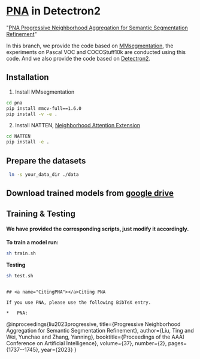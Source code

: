 # [PNA](https://ojs.aaai.org/index.php/AAAI/article/view/25262/25034) in Detectron2

"[PNA Progressive Neighborhood Aggregation for Semantic Segmentation Refinement](https://ojs.aaai.org/index.php/AAAI/article/view/25262/25034)"

In this branch, we provide the code based on [MMsegmentation](https://github.com/open-mmlab/mmsegmentation), the experiments on Pascal VOC and COCOStuff10k are conducted using this code. And we also provide the code based on [Detectron2](https://detectron2.readthedocs.io/tutorials/install.html). 

## Installation
1. Install MMsegmentation

```bash 
cd pna
pip install mmcv-full==1.6.0
pip install -v -e .
```

2. Install NATTEN, [Neighborhood Attention Extension](https://github.com/SHI-Labs/NATTEN)  

```bash
cd NATTEN
pip install -e .
```
## Prepare the datasets
```bash
 ln -s your_data_dir ./data
``` 
## Download trained models from [google drive](https://drive.google.com/drive/folders/1vAVvQIc1IxealP-u31Z9DRFQUBnjWuMp?usp=sharing)


## Training &  Testing

#### We have provided the corresponding scripts, just modify it accordingly. 

<strong>To train a model run: </strong>
```bash
sh train.sh
``` 
<strong> Testing</strong>
```bash
sh test.sh
```  
```
 
## <a name="CitingPNA"></a>Citing PNA

If you use PNA, please use the following BibTeX entry.

*   PNA:

```
@inproceedings{liu2023progressive,
  title={Progressive Neighborhood Aggregation for Semantic Segmentation Refinement},
  author={Liu, Ting and Wei, Yunchao and Zhang, Yanning},
  booktitle={Proceedings of the AAAI Conference on Artificial Intelligence},
  volume={37},
  number={2},
  pages={1737--1745},
  year={2023}
} 
```
 
